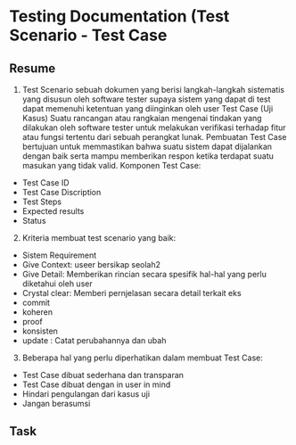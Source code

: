 # Testing Documentation (Test Scenario - Test Case

## Resume
1. Test Scenario 
sebuah dokumen yang berisi langkah-langkah sistematis yang disusun oleh software tester supaya sistem yang dapat di test dapat memenuhi ketentuan yang diinginkan oleh user
Test Case (Uji Kasus)
Suatu rancangan atau rangkaian mengenai tindakan yang dilakukan oleh software tester untuk melakukan verifikasi terhadap fitur atau fungsi tertentu dari sebuah perangkat lunak. Pembuatan Test Case bertujuan untuk memmastikan bahwa suatu sistem dapat dijalankan dengan baik serta mampu memberikan respon ketika terdapat suatu masukan yang tidak valid.
Komponen Test Case:
- Test Case ID
- Test Case Discription
- Test Steps
- Expected results
- Status
2. Kriteria membuat test scenario yang baik:
- Sistem Requirement
- Give Context: useer bersikap seolah2 
- Give Detail: Memberikan rincian secara spesifik hal-hal yang perlu diketahui oleh user
- Crystal clear: Memberi pernjelasan secara detail terkait eks
- commit
- koheren
- proof
- konsisten
- update : Catat perubahannya dan ubah
3. Beberapa hal yang perlu diperhatikan dalam membuat Test Case:
- Test Case dibuat sederhana dan transparan
- Test Case dibuat dengan in user in mind
- Hindari pengulangan dari kasus uji
- Jangan berasumsi

## Task
